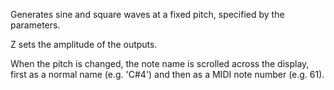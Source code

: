 
Generates sine and square waves at a fixed pitch, specified by the parameters.

Z sets the amplitude of the outputs.

When the pitch is changed, the note name is scrolled across the display, first as a normal name (e.g. 'C\#4') and then
as a MIDI note number
(e.g. 61).

